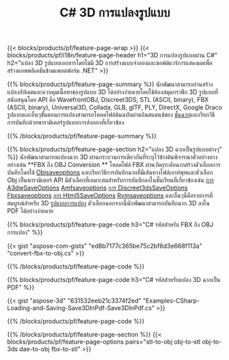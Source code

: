 ﻿---
title: C# 3D การแปลงรูปแบบ
url: /th/net/conversion/
description: แปลง 3D รูปแบบ3DS 3mf AMF ASE ATT Dae DRC DXF fbx gltf JT Obj Ply rvm STL u3d usdz USD VRML X มีเส้นรหัส C# ผ่านทางไลบรารี .NET
---
{{< blocks/products/pf/feature-page-wrap >}}
{{< blocks/products/pf/i18n/feature-page-header h1="3D การแปลงรูปแบบผ่าน C#" h2="แปลง 3D รูปแบบเอกสารโดยไม่มี 3D การสร้างแบบจำลองและซอฟต์แวร์การแสดงผลเพื่อสร้างแอพพลิเคชันข้ามแพลตฟอร์ม .NET" >}}

{{% blocks/products/pf/feature-page-summary %}}
นักพัฒนาสามารถอ่านสร้างแปลงอัปเดตและควบคุมเนื้อหาของรูปแบบ 3D ได้อย่างง่ายดายโดยใช้ห้องสมุดกราฟิก 3D รูปแบบที่สนับสนุนโดย API คือ WavefrontOBJ, Discreet3DS, STL (ASCII, binary), FBX (ASCII, binary), Universal3D, Collada, GLB, glTF, PLY, DirectX, Google Draco รูปแบบและอื่นๆขั้นตอนการแปลงสามารถโหลดไฟล์ต้นฉบับผ่านอินสแตนซ์ของ [ชั้นฉาก](https://apireference.aspose.com/3d/net/aspose.threed/scene)และเรียกวิธีการบันทึกด้วยพารามิเตอร์รูปแบบการส่งออกที่เกี่ยวข้อง

{{% /blocks/products/pf/feature-page-summary %}}

{{% blocks/products/pf/feature-page-section h2="แปลง 3D ฉากเป็นรูปแบบต่างๆ" %}}
นักพัฒนาสามารถแปลงฉาก 3D ผ่านกระบวนการเดียวกันที่ระบุไว้ข้างต้นพิจารณาตัวอย่างบางอย่างเช่น **FBX ถึง OBJ Conversion ** โหลดไฟล์ FBX ผ่านวัตถุระดับฉากสร้างตัวเลือกการบันทึกโดยใช้ [Objsaveoptions](https://apireference.aspose.com/3d/net/aspose.threed.formats/objsaveoptions) และเรียกวิธีการบันทึกฉากที่มีเส้นทางไฟล์เอาท์พุทและตัวเลือก Obj เป็นพารามิเตอร์ API มีตัวเลือกที่เหมาะสมสำหรับการบันทึกลงในชั้นเรียนที่เกี่ยวข้องเช่น [การ A3dwSaveOptions](https://apireference.aspose.com/3d/net/aspose.threed.formats/a3dwsaveoptions) [Amfsaveoptions](https://apireference.aspose.com/3d/net/aspose.threed.formats/amfsaveoptions) [การ Discreet3dsSaveOptions](https://apireference.aspose.com/3d/net/aspose.threed.formats/discreet3dssaveoptions) [Fbxsaveoptions](https://apireference.aspose.com/3d/net/aspose.threed.formats/fbxsaveoptions) [การ Html5SaveOptions](https://apireference.aspose.com/3d/net/aspose.threed.formats/html5saveoptions) [Rvmsaveoptions](https://apireference.aspose.com/3d/net/aspose.threed.formats/rvmsaveoptions) และอื่นๆนี่คือรายการที่สมบูรณ์สำหรับ 3D [รูปแบบการแปลง](https://apireference.aspose.com/3d/net/aspose.threed.formats) ตัวเลือกนอกจากนี้นักพัฒนาสามารถบันทึกฉาก 3D ลงใน PDF ได้อย่างง่ายดาย

{{% blocks/products/pf/feature-page-code h3="C# รหัสสำหรับ FBX ถึง OBJ การแปลง" %}}

{{< gist "aspose-com-gists" "ed8b7177c365be75c2bf8d3e668f113a" "convert-fbx-to-obj.cs" >}}

{{% /blocks/products/pf/feature-page-code %}}

{{% blocks/products/pf/feature-page-code h3="C# รหัสสำหรับแปลง 3D ฉากเป็น PDF" %}}

{{< gist "aspose-3d" "631532eeb21c3374f2ed" "Examples-CSharp-Loading-and-Saving-Save3DInPdf-Save3DInPdf.cs" >}}

{{% /blocks/products/pf/feature-page-code %}}


{{% /blocks/products/pf/feature-page-section %}}
{{< blocks/products/pf/feature-page-options pairs="stl-to-obj obj-to-stl obj-to-3ds dae-to-obj fbx-to-stl" >}}